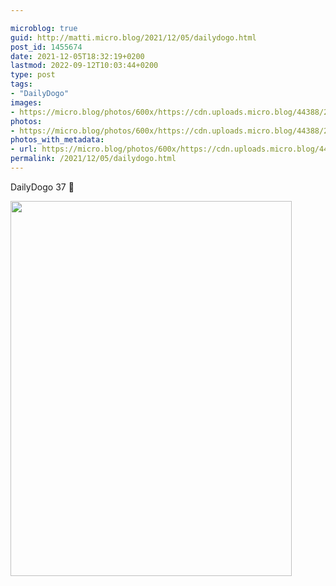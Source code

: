 ```yaml
---

microblog: true
guid: http://matti.micro.blog/2021/12/05/dailydogo.html
post_id: 1455674
date: 2021-12-05T18:32:19+0200
lastmod: 2022-09-12T10:03:44+0200
type: post
tags:
- "DailyDogo"
images:
- https://micro.blog/photos/600x/https://cdn.uploads.micro.blog/44388/2021/eafa66a988.jpg
photos:
- https://micro.blog/photos/600x/https://cdn.uploads.micro.blog/44388/2021/eafa66a988.jpg
photos_with_metadata:
- url: https://micro.blog/photos/600x/https://cdn.uploads.micro.blog/44388/2021/eafa66a988.jpg
permalink: /2021/12/05/dailydogo.html
---
```

DailyDogo 37 🐶

<img src="/media/uploads/2021/eafa66a988.jpg" width="450" height="600" alt="" />
